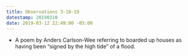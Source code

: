 ```yaml
---
title: Observations 3-10-19
datestamp: 20190310
date: 2019-03-12 22:49:00 -05:00
---
```


- A poem by Anders Carlson-Wee referring to boarded up houses as having been “signed by the high tide” of a flood.
